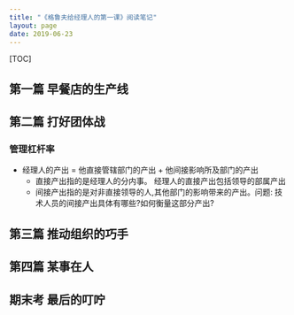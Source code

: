 ```yaml
---
title: "《格鲁夫给经理人的第一课》阅读笔记"
layout: page
date: 2019-06-23
---
```

[TOC]

## 第一篇 早餐店的生产线

## 第二篇 打好团体战

### 管理杠杆率
- 经理人的产出 = 他直接管辖部门的产出 + 他间接影响所及部门的产出
    - 直接产出指的是经理人的分内事。 经理人的直接产出包括领导的部属产出
    - 间接产出指的是对非直接领导的人,其他部门的影响带来的产出。问题: 技术人员的间接产出具体有哪些?如何衡量这部分产出? 

## 第三篇 推动组织的巧手



## 第四篇 某事在人


## 期末考 最后的叮咛
